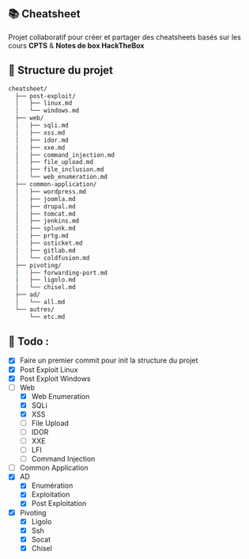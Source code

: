 ## 📚 Cheatsheet

Projet collaboratif pour créer et partager des cheatsheets basés sur les cours **CPTS** & **Notes de box HackTheBox**

## 📂 Structure du projet

```bash
cheatsheet/
  ├── post-exploit/
  │   ├── linux.md
  │   └── windows.md
  ├── web/
  │   ├── sqli.md
  │   ├── xss.md
  │   ├── idor.md
  │   ├── xxe.md
  │   ├── command_injection.md
  │   ├── file_upload.md
  │   ├── file_inclusion.md
  │   └── web_enumeration.md
  ├── common-application/
  │   ├── wordpress.md
  │   ├── joomla.md
  │   ├── drupal.md
  │   ├── tomcat.md
  │   ├── jenkins.md
  │   ├── splunk.md
  │   ├── prtg.md
  │   ├── osticket.md
  │   ├── gitlab.md
  │   └── coldfusion.md
  ├── pivoting/
  │   ├── forwarding-port.md
  |   ├── ligolo.md
  │   └── chisel.md
  ├── ad/
  │   └── all.md
  └── autres/
      └── etc.md
```

## 📝 Todo : 
- [x] Faire un premier commit pour init la structure du projet
- [x] Post Exploit Linux
- [x] Post Exploit Windows
- [ ] Web
  - [x] Web Enumeration
  - [x] SQLi
  - [x] XSS
  - [ ] File Upload
  - [ ] IDOR
  - [ ] XXE
  - [ ] LFI
  - [ ] Command Injection
- [ ] Common Application
- [x] AD
  - [x] Enumération
  - [x] Exploitation
  - [x] Post Exploitation
- [x] Pivoting
  - [x] Ligolo
  - [x] Ssh
  - [x] Socat
  - [x] Chisel